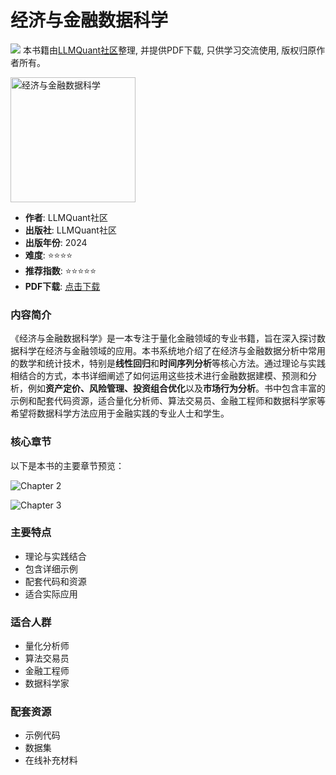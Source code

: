 # 经济与金融数据科学

![](https://fastly.jsdelivr.net/gh/bucketio/img3@main/2024/09/04/1725464231869-e0b2f727-2a0f-4270-bf6c-31ddc350426a.gif)
本书籍由[LLMQuant社区](https://llmquant.com/)整理, 并提供PDF下载, 只供学习交流使用, 版权归原作者所有。

<img src="1.png" alt="经济与金融数据科学" width="200"/>

- **作者**: LLMQuant社区
- **出版社**: LLMQuant社区
- **出版年份**: 2024
- **难度**: ⭐⭐⭐⭐
- **推荐指数**: ⭐⭐⭐⭐⭐
- **PDF下载**: [点击下载](https://github.com/LLMQuant/asset/blob/main/【开放书】经济与金融数据科学.pdf)

### 内容简介

《经济与金融数据科学》是一本专注于量化金融领域的专业书籍，旨在深入探讨数据科学在经济与金融领域的应用。本书系统地介绍了在经济与金融数据分析中常用的数学和统计技术，特别是**线性回归**和**时间序列分析**等核心方法。通过理论与实践相结合的方式，本书详细阐述了如何运用这些技术进行金融数据建模、预测和分析，例如**资产定价、风险管理、投资组合优化**以及**市场行为分析**。书中包含丰富的示例和配套代码资源，适合量化分析师、算法交易员、金融工程师和数据科学家等希望将数据科学方法应用于金融实践的专业人士和学生。

### 核心章节

以下是本书的主要章节预览：

![Chapter 2](2.png)

![Chapter 3](3.png)

### 主要特点

- 理论与实践结合
- 包含详细示例
- 配套代码和资源
- 适合实际应用

### 适合人群

- 量化分析师
- 算法交易员
- 金融工程师
- 数据科学家

### 配套资源

- 示例代码
- 数据集
- 在线补充材料
